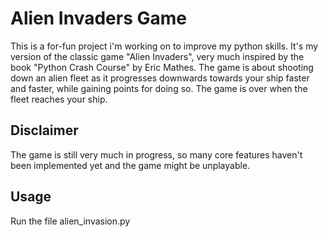 # Alien Invaders Game

This is a for-fun project i'm working on to improve my python skills. It's my version of the classic game "Alien Invaders", very much inspired by the book "Python Crash Course" by Eric Mathes.  The game is about shooting down an alien fleet as it progresses downwards towards your ship faster and faster, while gaining points for doing so. The game is over when the fleet reaches your ship. 

## Disclaimer

The game is still very much in progress, so many core features haven't been implemented yet and the game might be unplayable.

## Usage

Run the file alien_invasion.py